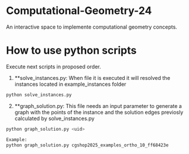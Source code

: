 # Computational-Geometry-24
An interactive space to implemente computational geometry concepts. 

# How to use python scripts

Execute next scripts in proposed order.

1. **solve_instances.py: When file it is executed it will resolved the instances located in example_instances folder

```bash
python solve_instances.py
```
2. **graph_solution.py: This file needs an input parameter to generate a graph with the points of the instance and the solution edges previosly calculated by solve_instances.py

```bash
python graph_solution.py <uid>

Example:
python graph_solution.py cgshop2025_examples_ortho_10_ff68423e
```
